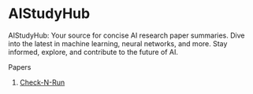 # AIStudyHub
AIStudyHub: Your source for concise AI research paper summaries. Dive into the latest in machine learning, neural networks, and more. Stay informed, explore, and contribute to the future of AI.

Papers

1. [Check-N-Run](1_check-n-run/paper.md)
